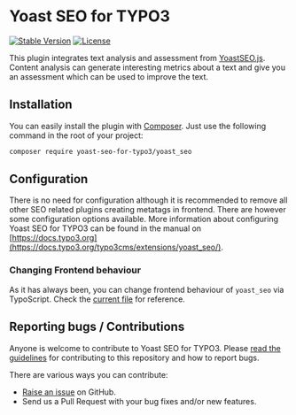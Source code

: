 Yoast SEO for TYPO3
======================

[![Stable Version](https://poser.pugx.org/yoast-seo-for-typo3/yoast_seo/v/stable.svg)](https://packagist.org/packages/yoast-seo-for-typo3/yoast_seo)
[![License](https://poser.pugx.org/yoast-seo-for-typo3/yoast_seo/license.svg)](https://packagist.org/packages/yoast-seo-for-typo3/yoast_seo)

This plugin integrates text analysis and assessment from [YoastSEO.js](https://github.com/Yoast/YoastSEO.js). Content analysis can generate interesting metrics about a text and give you an assessment which can be used to improve the text.

## Installation
You can easily install the plugin with [Composer](https://getcomposer.org/). Just use the following command in the root of your project:  

```bash
composer require yoast-seo-for-typo3/yoast_seo
```

## Configuration
There is no need for configuration although it is recommended to remove all other SEO related plugins creating metatags in frontend. There are however some configuration options available. More information about configuring Yoast SEO for TYPO3 can be found in the manual on [https://docs.typo3.org](https://docs.typo3.org/typo3cms/extensions/yoast_seo/). 

### Changing Frontend behaviour
As it has always been, you can change frontend behaviour of `yoast_seo` via TypoScript. Check the [current file](Configuration/TypoScript/setup.txt) for reference.

## Reporting bugs / Contributions
Anyone is welcome to contribute to Yoast SEO for TYPO3. Please
[read the guidelines](.github/CONTRIBUTING.md) for contributing to this
repository and how to report bugs.

There are various ways you can contribute:

* [Raise an issue](https://github.com/Yoast/t3ext-yoast-seo/issues) on GitHub.
* Send us a Pull Request with your bug fixes and/or new features.


